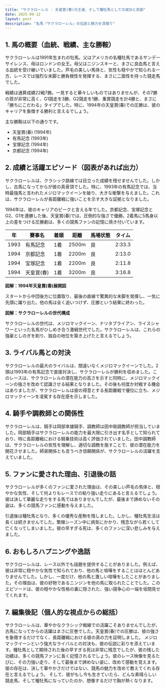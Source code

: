 ```yaml
---
title: "サクラローレル - 天皇賞(春)の王者、そして種牡馬としての成功と悲劇"
date: 2025-09-12
layout: post
description: "名馬『サクラローレル』の伝説と魅力を深堀り"
---
```


## 1. 馬の概要（血統、戦績、主な勝鞍）

サクラローレルは1991年生まれの牡馬。父はアメリカの名種牡馬であるサンデーサイレンス、母はロンドンの女王。母父はニジンスキーと、まさに良血馬と言える血統を受け継いでいました。芦毛の美しい馬体と、気性も穏やかで知られる一方、レースでは強烈な末脚と勝負根性を発揮する、まさに二面性を持った競走馬でした。

戦績は通算成績22戦7勝。一見すると華々しいものではありませんが、その7勝の質が非常に高く、G1競走を3勝、G2競走を1勝、重賞競走を計4勝と、まさに「勝ちにこだわる」タイプでした。特に、1994年の天皇賞(春)での圧勝は、彼のキャリアを象徴する勝利と言えるでしょう。

主な勝鞍は以下の通りです。

* 天皇賞(春) (1994年)
* 有馬記念 (1993年)
* 宝塚記念 (1994年)
* 京都記念 (1994年)


## 2. 成績と活躍エピソード（図表があれば出力）

サクラローレルは、クラシック路線では目立った成績を残せませんでした。しかし、古馬になってからが彼の真骨頂でした。特に、1993年の有馬記念では、当時最強馬と言われたメジロマックイーンを破り、大きな衝撃を与えました。これは、サクラローレルが長距離戦に強いことを示す大きな証拠となりました。

1994年は、彼のキャリアのピークと言える年でした。京都記念、宝塚記念とG2、G1を連勝した後、天皇賞(春)では、圧倒的な強さで優勝。2着馬に5馬身以上の差をつける圧勝劇は、多くの競馬ファンの記憶に焼き付いています。

| 年 | 賽事名 | 着順 | 距離 | 馬場状態 | タイム |
|---|---|---|---|---|---|
| 1993 | 有馬記念 | 1着 | 2500m | 良 | 2:33.3 |
| 1994 | 京都記念 | 1着 | 2200m | 良 | 2:13.0 |
| 1994 | 宝塚記念 | 1着 | 2200m | 良 | 2:11.8 |
| 1994 | 天皇賞(春) | 1着 | 3200m | 良 | 3:16.8 |


**図解：1994年天皇賞(春)展開図**

スタートから中団後方に位置取り、最後の直線で驚異的な末脚を発揮し、一気に先頭に躍り出た。他の馬は全く追いつけず、圧勝という結果に終わった。


**図解：サクラローレルの世代構成**

サクラローレルの世代は、メジロマックイーン、ナリタブライアン、ライスシャワーといった名馬がひしめき合う激戦世代でした。サクラローレルは、これらの強豪としのぎを削り、独自の地位を築き上げたと言えるでしょう。


## 3. ライバル馬との対決

サクラローレルの最大のライバルは、間違いなくメジロマックイーンでした。2頭は1993年の有馬記念で直接対決し、サクラローレルが勝利を収めました。このレースは、サクラローレルの潜在能力の高さを示すと同時に、メジロマックイーンの強さを改めて認識させる結果となりました。その後も何度か対戦する機会はありましたが、サクラローレルは彼の得意とする長距離戦で優位に立ち、メジロマックイーンを凌駕する存在感を示しました。


## 4. 騎手や調教師との関係性

サクラローレルは、騎手は岡部幸雄騎手、調教師は田中剛調教師が担当していました。岡部騎手はサクラローレルの能力を最大限に引き出す名手として知られており、特に長距離戦における騎乗技術は高く評価されていました。田中調教師は、サクラローレルの気性を理解し、適切な調教を施すことで、彼の潜在能力を開花させました。師弟関係とも言うべき信頼関係が、サクラローレルの活躍を支えていました。


## 5. ファンに愛された理由、引退後の話

サクラローレルが多くのファンに愛された理由は、その美しい芦毛の馬体と、穏やかな気性、そして何よりもレースでの粘り強い走りにあると言えるでしょう。彼は決して華麗な走りをする馬ではありませんでしたが、最後まで諦めないその姿は、多くの競馬ファンに感動を与えました。

引退後は種牡馬となり、多くの優秀な産駒を残しました。しかし、種牡馬生活は長くは続きませんでした。繁殖シーズン中に病気にかかり、残念ながら若くして亡くなってしまいました。彼の早すぎる死は、多くのファンに深い悲しみを与えました。


## 6. おもしろハプニングや逸話

サクラローレルは、レース以外でも話題を提供することがありました。例えば、彼は非常に穏やかな気性で知られており、他の馬と喧嘩をすることはほとんどありませんでした。しかし、一度だけ、他の馬と激しい喧嘩をしたことがありました。その理由は、彼の好物であるニンジンを他の馬に取られたことでした。このエピソードは、彼の穏やかな性格の裏に隠された、強い競争心の一端を垣間見せてくれます。


## 7. 編集後記（個人的な視点からの総括）

サクラローレルは、華やかなクラシック戦線での活躍こそありませんでしたが、古馬になってからの活躍はまさに圧巻でした。天皇賞(春)での圧勝は、彼の強さを象徴するだけでなく、長距離戦における彼の真の力を証明しました。  メジロマックイーンという強大なライバルとの対決も、彼の伝説に彩りを添えています。種牡馬として期待された後の早すぎる死は非常に残念でしたが、彼の残した功績は、多くの競馬ファンに長く記憶されるでしょう。彼のレース映像を見るたびに、その力強い走り、そして最後まで諦めない姿に、改めて感動を覚えます。  彼の存在は、決して華やかさだけではない、競馬の魅力を改めて教えてくれる存在と言えるでしょう。  そして、彼がもし今も生きていたら、どんな素晴らしい競走馬、そして種牡馬になっていたのか、想像するだけで胸が熱くなります。
